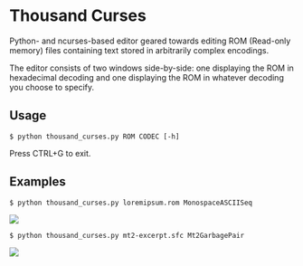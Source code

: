 # Thousand Curses
Python- and ncurses-based editor geared towards editing ROM (Read-only memory) files containing text stored in arbitrarily complex encodings.

The editor consists of two windows side-by-side: one displaying the ROM in hexadecimal decoding and one displaying the ROM in whatever decoding you choose to specify.

## Usage
```
$ python thousand_curses.py ROM CODEC [-h]
```
Press CTRL+G to exit.

## Examples
```
$ python thousand_curses.py loremipsum.rom MonospaceASCIISeq
```
![](https://cloud.githubusercontent.com/assets/837775/21470130/a809e35a-ca7b-11e6-8744-519370aed4b6.png)

```
$ python thousand_curses.py mt2-excerpt.sfc Mt2GarbagePair
```
![](https://cloud.githubusercontent.com/assets/837775/21470137/d662dbe4-ca7b-11e6-8ff0-78e853271ac0.png)

